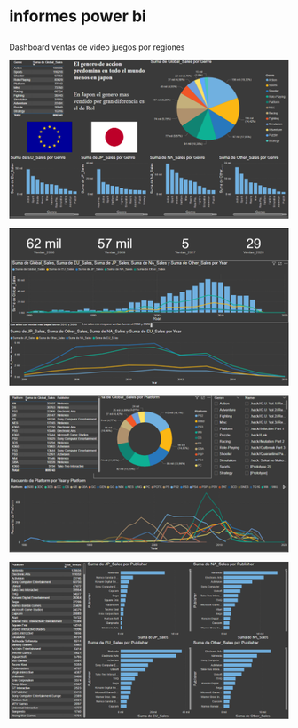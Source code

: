 # informes power bi

## 

Dashboard ventas de video juegos por regiones

![alt text](image.png)  

![alt text](image-1.png)

![alt text](image-2.png)

![alt text](image-3.png)